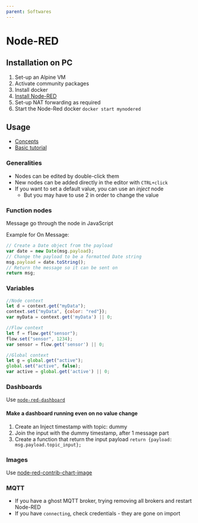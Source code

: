 ```yaml
---
parent: Softwares
---
```


# Node-RED

## Installation on PC

1. Set-up an Alpine VM
1. Activate community packages
1. Install docker
1. [Install Node-RED](https://nodered.org/docs/getting-started/docker)
1. Set-up NAT forwarding as required
1. Start the Node-Red docker `docker start mynodered`

## Usage

* [Concepts](https://nodered.org/docs/user-guide/concepts)
* [Basic tutorial](https://nodered.org/docs/tutorials/first-flow)

### Generalities

* Nodes can be edited by double-click them
* New nodes can be added directly in the editor with `CTRL+click`
* If you want to set a default value, you can use an _inject_ node
    * But you may have to use 2 in order to change the value

### Function nodes

Message go through the node in JavaScript

Example for On Message:

```js
// Create a Date object from the payload
var date = new Date(msg.payload);
// Change the payload to be a formatted Date string
msg.payload = date.toString();
// Return the message so it can be sent on
return msg;
```

### Variables

```js
//Node context
let d = context.get("myData");
context.set("myData", {color: "red"});
var myData = context.get('myData') || 0;

//Flow context
let f = flow.get("sensor");
flow.set("sensor", 1234);
var sensor = flow.get('sensor') || 0;

//Global context
let g = global.get("active");
global.set("active", false);
var active = global.get('active') || 0;

```

### Dashboards

Use [`node-red-dashboard`](https://flows.nodered.org/node/node-red-dashboard)

#### Make a dashboard running even on no value change

1. Create an Inject timestamp with topic: dummy
1. Join the input with the dummy timestamp, after 1 message part
1. Create a function that return the input payload `return {payload: msg.payload.topic_input};`

### Images

Use [node-red-contrib-chart-image](https://flows.nodered.org/node/node-red-contrib-chart-image)

### MQTT

* If you have a ghost MQTT broker, trying removing all brokers and restart Node-RED
* If you have `connecting`, check credentials - they are gone on import
